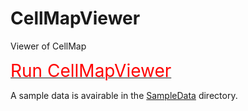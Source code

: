 # CellMapViewer
Viewer of CellMap



[<span style="font-size: 200%; color: red;">Run CellMapViewer</span>](https://yusuke-imoto-lab.github.io/CellMapViewer/CellMapViewer/viewer.html)

A sample data is avairable in the [SampleData](https://github.com/yusuke-imoto-lab/CellMapViewer/tree/main/SampleData) directory. 
